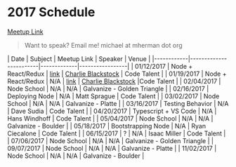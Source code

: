 # 2017 Schedule

[Meetup Link](http://www.meetup.com/Node-js-Denver-Boulder/)

> Want to speak? Email me! michael at mherman dot org

|    Date    | Subject                | Meetup Link | Speaker | Venue           |
|------------|------------------------|-------------|-----------------|
| 01/12/2017 | Node + React/Redux     | [link](https://www.meetup.com/Node-js-Denver-Boulder/events/235986370/) | [Charlie Blackstock](https://www.linkedin.com/in/charlieblackstock) | Code Talent                 |
| 01/19/2017 | Node + React/Redux     | N/A |  [link](https://www.meetup.com/Node-js-Denver-Boulder/events/236755327/) | [Charlie Blackstock](https://www.linkedin.com/in/charlieblackstock) |Code Talent                 |
| 02/04/2017 | Node School            | N/A | N/A | Galvanize - Golden Triangle |
| 02/16/2017 | Deploying Node         | N/A | Matt Sprague | Code Talent                 |
| 03/02/2017 | Node School            | N/A | N/A | Galvanize - Platte          |
| 03/16/2017 | Testing Behavior       | N/A | Dave Sudia | Code Talent                 |
| 04/20/2017 | Typescript + VS Code   | N/A | Hans Windhoff | Code Talent                 |
| 05/04/2017 | Node School            | N/A | N/A | Galvanize - Boulder         |
| 05/18/2017 | Bootstrapping Node     | N/A | Ryan Ciecalone | Code Talent                 |
| 06/15/2017 | ?     | N/A | Isaac Miller | Code Talent                 |
| 07/06/2017 | Node School            | N/A | N/A | Galvanize - Golden Triangle |
| 09/07/2017 | Node School            | N/A | N/A | Galvanize - Platte          |
| 11/02/2017 | Node School            | N/A | N/A | Galvanize - Boulder         |
